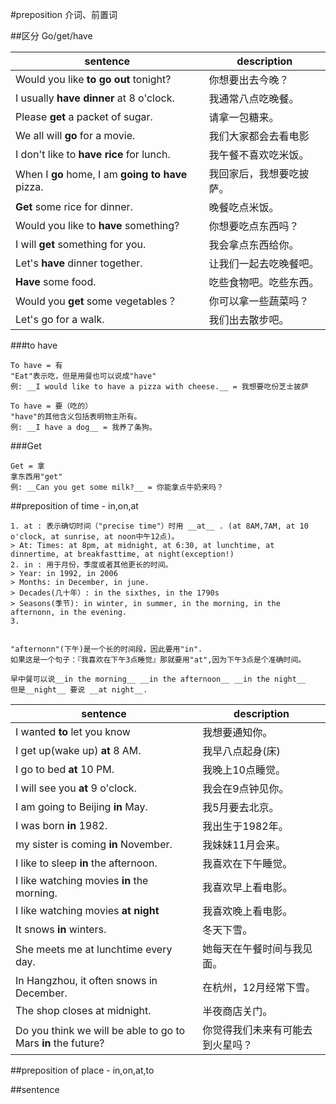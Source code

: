#preposition 介词、前置词

##区分 Go/get/have

sentence | description
---|---
Would you like __to go out__ tonight? | 你想要出去今晚？
I usually __have dinner__ at 8 o'clock. | 我通常八点吃晚餐。
Please __get__ a packet of sugar. | 请拿一包糖来。
We all will __go__ for a movie. | 我们大家都会去看电影
I don't like to __have rice__ for lunch. | 我午餐不喜欢吃米饭。
When I __go__ home, I am __going to__ __have__ pizza. | 我回家后，我想要吃披萨。
__Get__ some rice for dinner. | 晚餐吃点米饭。
Would you like to __have__ something? | 你想要吃点东西吗？
I will __get__ something for you. | 我会拿点东西给你。
Let's __have__ dinner together. | 让我们一起去吃晚餐吧。
__Have__ some food. | 吃些食物吧。吃些东西。
Would you __get__ some vegetables？ | 你可以拿一些蔬菜吗？ 
Let's go for a walk. | 我们出去散步吧。

###to have

```
To have = 有
"Eat"表示吃，但是用餐也可以说成"have"
例: __I would like to have a pizza with cheese.__ = 我想要吃份芝士披萨

To have = 要（吃的）
"have"的其他含义包括表明物主所有。
例: __I have a dog__ = 我养了条狗。
```

###Get

```
Get = 拿
拿东西用"get"
例: __Can you get some milk?__ = 你能拿点牛奶来吗？
```

##preposition of time - in,on,at

```
1. at : 表示确切时间（"precise time"）时用 __at__ . (at 8AM,7AM, at 10 o'clock, at sunrise, at noon中午12点)。
> At: Times: at 8pm, at midnight, at 6:30, at lunchtime, at dinnertime, at breakfasttime, at night(exception!)
2. in : 用于月份，季度或者其他更长的时间。
> Year: in 1992, in 2006
> Months: in December, in june.
> Decades(几十年）: in the sixthes, in the 1790s
> Seasons(季节): in winter, in summer, in the morning, in the afternonn, in the evening.
3.


"afternonn"(下午)是一个长的时间段，因此要用"in". 
如果这是一个句子：『我喜欢在下午3点睡觉』那就要用"at",因为下午3点是个准确时间。

早中餐可以说__in the morning__ __in the afternoon__ __in the night__
但是__night__ 要说 __at night__.
```

sentence | description
---|---
I wanted __to__ let you know | 我想要通知你。
I get up(wake up) __at__ 8 AM. | 我早八点起身(床)
I go to bed __at__ 10 PM. | 我晚上10点睡觉。
I will see you __at__ 9 o'clock. | 我会在9点钟见你。
I am going to Beijing __in__ May. | 我5月要去北京。
I was born __in__ 1982. | 我出生于1982年。
my sister is coming __in__ November. | 我妹妹11月会来。
I like to sleep __in__ the afternoon. | 我喜欢在下午睡觉。
I like watching movies __in__ the morning. | 我喜欢早上看电影。
I like watching movies __at night__ | 我喜欢晚上看电影。
It snows __in__ winters. | 冬天下雪。
She meets me at lunchtime every day. | 她每天在午餐时间与我见面。
In Hangzhou, it often snows in December. | 在杭州，12月经常下雪。
The shop closes at midnight. | 半夜商店关门。
Do you think we will be able to go to Mars __in__ the future? | 你觉得我们未来有可能去到火星吗？


##preposition of place - in,on,at,to



##sentence


